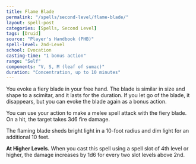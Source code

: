 ```yaml
---
title: Flame Blade
permalink: "/spells/second-level/flame-blade/"
layout: spell-post
categories: [Spells, Second Level]
tags: [Druid]
source: "Player's Handbook (PHB)"
spell-level: 2nd-Level
school: Evocation
casting-time: "1 bonus action"
range: "Self"
components: "V, S, M (leaf of sumac)"
duration: "Concentration, up to 10 minutes"
---
```


You evoke a fiery blade in your free hand. The blade is similar in size and shape to a scimitar, and it lasts for the duration. If you let go of the blade, it disappears, but you can evoke the blade again as a bonus action.

You can use your action to make a melee spell attack with the fiery blade. On a hit, the target takes 3d6 fire damage.

The flaming blade sheds bright light in a 10-foot radius and dim light for an additional 10 feet.

**At Higher Levels.** When you cast this spell using a spell slot of 4th level or higher, the damage increases by 1d6 for every two slot levels above 2nd.
